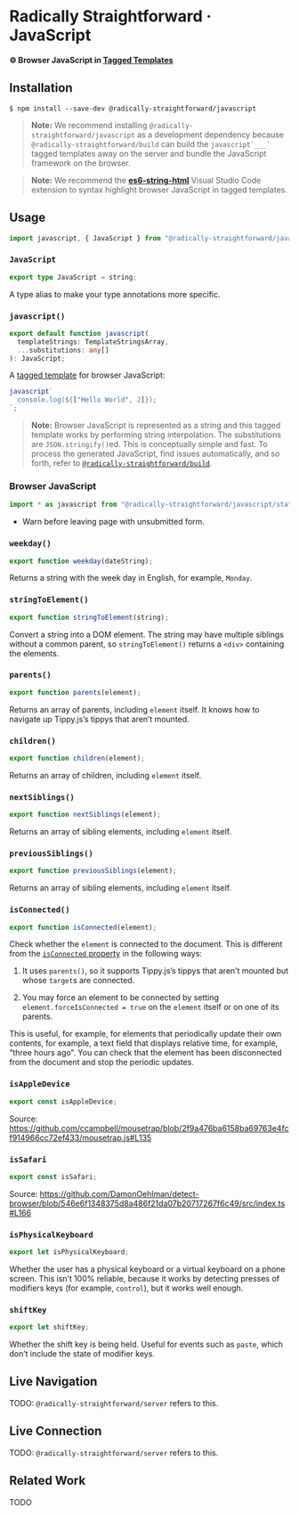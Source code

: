 # Radically Straightforward · JavaScript

**⚙️ Browser JavaScript in [Tagged Templates](https://developer.mozilla.org/en-US/docs/Web/JavaScript/Reference/Template_literals#tagged_templates)**

## Installation

```console
$ npm install --save-dev @radically-straightforward/javascript
```

> **Note:** We recommend installing `@radically-straightforward/javascript` as a development dependency because `@radically-straightforward/build` can build the `` javascript`___` `` tagged templates away on the server and bundle the JavaScript framework on the browser.

> **Note:** We recommend the **[es6-string-html](https://marketplace.visualstudio.com/items?itemName=Tobermory.es6-string-html)** Visual Studio Code extension to syntax highlight browser JavaScript in tagged templates.

## Usage

```typescript
import javascript, { JavaScript } from "@radically-straightforward/javascript";
```

<!-- DOCUMENTATION START: ./source/index.mts -->

### `JavaScript`

```typescript
export type JavaScript = string;
```

A type alias to make your type annotations more specific.

### `javascript()`

```typescript
export default function javascript(
  templateStrings: TemplateStringsArray,
  ...substitutions: any[]
): JavaScript;
```

A [tagged template](https://developer.mozilla.org/en-US/docs/Web/JavaScript/Reference/Template_literals#tagged_templates) for browser JavaScript:

```typescript
javascript`
  console.log(${["Hello World", 2]});
`;
```

> **Note:** Browser JavaScript is represented as a string and this tagged template works by performing string interpolation. The substitutions are `JSON.stringify()`ed. This is conceptually simple and fast. To process the generated JavaScript, find issues automatically, and so forth, refer to [`@radically-straightforward/build`](https://www.npmjs.com/package/@radically-straightforward/build).

<!-- DOCUMENTATION END: ./source/index.mts -->

### Browser JavaScript

```javascript
import * as javascript from "@radically-straightforward/javascript/static/index.mjs";
```

- Warn before leaving page with unsubmitted form.

<!-- DOCUMENTATION START: ./static/index.mjs -->

### `weekday()`

```typescript
export function weekday(dateString);
```

Returns a string with the week day in English, for example, `Monday`.

### `stringToElement()`

```typescript
export function stringToElement(string);
```

Convert a string into a DOM element. The string may have multiple siblings without a common parent, so `stringToElement()` returns a `<div>` containing the elements.

### `parents()`

```typescript
export function parents(element);
```

Returns an array of parents, including `element` itself. It knows how to navigate up Tippy.js’s tippys that aren’t mounted.

### `children()`

```typescript
export function children(element);
```

Returns an array of children, including `element` itself.

### `nextSiblings()`

```typescript
export function nextSiblings(element);
```

Returns an array of sibling elements, including `element` itself.

### `previousSiblings()`

```typescript
export function previousSiblings(element);
```

Returns an array of sibling elements, including `element` itself.

### `isConnected()`

```typescript
export function isConnected(element);
```

Check whether the `element` is connected to the document. This is different from the [`isConnected` property](https://developer.mozilla.org/en-US/docs/Web/API/Node/isConnected) in the following ways:

1. It uses `parents()`, so it supports Tippy.js’s tippys that aren’t mounted but whose `target`s are connected.

2. You may force an element to be connected by setting `element.forceIsConnected = true` on the `element` itself or on one of its parents.

This is useful, for example, for elements that periodically update their own contents, for example, a text field that displays relative time, for example, “three hours ago”. You can check that the element has been disconnected from the document and stop the periodic updates.

### `isAppleDevice`

```typescript
export const isAppleDevice;
```

Source: <https://github.com/ccampbell/mousetrap/blob/2f9a476ba6158ba69763e4fcf914966cc72ef433/mousetrap.js#L135>

### `isSafari`

```typescript
export const isSafari;
```

Source: <https://github.com/DamonOehlman/detect-browser/blob/546e6f1348375d8a486f21da07b20717267f6c49/src/index.ts#L166>

### `isPhysicalKeyboard`

```typescript
export let isPhysicalKeyboard;
```

Whether the user has a physical keyboard or a virtual keyboard on a phone screen. This isn’t 100% reliable, because it works by detecting presses of modifiers keys (for example, `control`), but it works well enough.

### `shiftKey`

```typescript
export let shiftKey;
```

Whether the shift key is being held. Useful for events such as `paste`, which don’t include the state of modifier keys.

<!-- DOCUMENTATION END: ./static/index.mjs -->

## Live Navigation

TODO: `@radically-straightforward/server` refers to this.

## Live Connection

TODO: `@radically-straightforward/server` refers to this.

## Related Work

TODO
